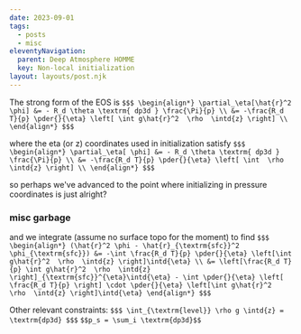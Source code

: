 ```yaml
---
date: 2023-09-01
tags:
  - posts
  - misc
eleventyNavigation:
  parent: Deep Atmosphere HOMME
  key: Non-local initialization
layout: layouts/post.njk
---
```


The strong form of the EOS is 
`$$$
\begin{align*}
 \partial_\eta[\hat{r}^2 \phi] &= - R_d \theta \textrm{ dp3d } \frac{\Pi}{p} \\
  &= -\frac{R_d T}{p} \pder{}{\eta} \left[ \int g\hat{r}^2  \rho  \intd{z} \right] \\
\end{align*}
$$$`

where the eta (or z) coordinates used in initialization satisfy
`$$$
\begin{align*}
 \partial_\eta[ \phi] &= - R_d \theta \textrm{ dp3d } \frac{\Pi}{p} \\
  &= -\frac{R_d T}{p} \pder{}{\eta} \left[ \int  \rho  \intd{z} \right] \\
\end{align*}
$$$`

so perhaps we've advanced to the point where initializing in pressure coordinates 
is just alright?









### misc garbage
and we integrate (assume no surface topo for the moment) to find
`$$$
\begin{align*}
  (\hat{r}^2 \phi - \hat{r}_{\textrm{sfc}}^2 \phi_{\textrm{sfc}}) &= -\int \frac{R_d T}{p} \pder{}{\eta} \left[\int g\hat{r}^2  \rho  \intd{z} \right]\intd{\eta} \\
    &= \left[\frac{R_d T}{p} \int g\hat{r}^2  \rho  \intd{z} \right]_{\textrm{sfc}}^{\eta}\intd{\eta} - \int \pder{}{\eta} \left[ \frac{R_d T}{p} \right] \cdot \pder{}{\eta} \left[\int g\hat{r}^2  \rho  \intd{z} \right]\intd{\eta}
\end{align*}
$$$`


Other relevant constraints:
`$$$
\int_{\textrm{level}} \rho g \intd{z} = \textrm{dp3d}
$$$`
`$$p_s = \sum_i \textrm{dp3d}$$`